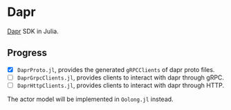 # Dapr

[Dapr](https://dapr.io/) SDK in Julia.

## Progress

- [x] `DaprProto.jl`, provides the generated `gRPCClients` of dapr proto files.
- [ ] `DaprGrpcClients.jl`, provides clients to interact with dapr through gRPC.
- [ ] `DaprHttpClients.jl`, provides clients to interact with dapr through HTTP.

The actor model will be implemented in `Oolong.jl` instead.
